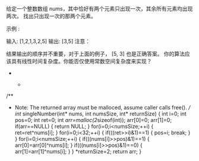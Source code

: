 给定一个整数数组 nums，其中恰好有两个元素只出现一次，其余所有元素均出现两次。 找出只出现一次的那两个元素。

示例 :

输入: [1,2,1,3,2,5]
输出: [3,5]
注意：

结果输出的顺序并不重要，对于上面的例子， [5, 3] 也是正确答案。
你的算法应该具有线性时间复杂度。你能否仅使用常数空间复杂度来实现？



 *  * ```c
   /**
  
  - Note: The returned array must be malloced, assume caller calls free().
        */
        int* singleNumber(int* nums, int numsSize, int* returnSize)
        {
        int i=0;
        int pos=0;
        int ret=0;
        int *arr=malloc(2*sizeof(int));
        arr[0]=0;
        arr[1]=0;
        if(arr==NULL)
        {
            return NULL;
        }
        for(i=0;i<numsSize;++i)
        {
            ret=ret^nums[i];
        }
        for(i=0;i<32;++i)
        {
            if(((ret>>i)&1)==1)
            {
                pos=i;
                break;
            }
        }
        for(i=0;i<numsSize;++i)
        {
            if(((nums[i]>>pos)&1)==1)
            {
                arr[0]=arr[0]^nums[i];
            }
            if(((nums[i]>>pos)&1)==0)
            {
                arr[1]=arr[1]^nums[i];
            }
    }
       *returnSize=2;
       return arr;
       }
   ```
 
   